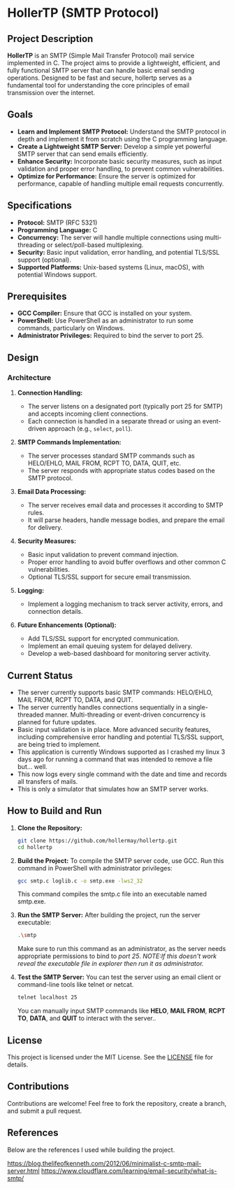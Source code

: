 # HollerTP (SMTP Protocol)

## Project Description

**HollerTP** is an SMTP (Simple Mail Transfer Protocol) mail service implemented in C. The project aims to provide a lightweight, efficient, and fully functional SMTP server that can handle basic email sending operations. Designed to be fast and secure, hollertp serves as a fundamental tool for understanding the core principles of email transmission over the internet.

## Goals

- **Learn and Implement SMTP Protocol:** Understand the SMTP protocol in depth and implement it from scratch using the C programming language.
- **Create a Lightweight SMTP Server:** Develop a simple yet powerful SMTP server that can send emails efficiently.
- **Enhance Security:** Incorporate basic security measures, such as input validation and proper error handling, to prevent common vulnerabilities.
- **Optimize for Performance:** Ensure the server is optimized for performance, capable of handling multiple email requests concurrently.

## Specifications

- **Protocol:** SMTP (RFC 5321)
- **Programming Language:** C
- **Concurrency:** The server will handle multiple connections using multi-threading or select/poll-based multiplexing.
- **Security:** Basic input validation, error handling, and potential TLS/SSL support (optional).
- **Supported Platforms:** Unix-based systems (Linux, macOS), with potential Windows support.

## Prerequisites
- **GCC Compiler:** Ensure that GCC is installed on your system.
- **PowerShell:** Use PowerShell as an administrator to run some commands, particularly on Windows.
- **Administrator Privileges:** Required to bind the server to port 25.

## Design

### Architecture

1. **Connection Handling:**
   - The server listens on a designated port (typically port 25 for SMTP) and accepts incoming client connections.
   - Each connection is handled in a separate thread or using an event-driven approach (e.g., `select`, `poll`).

2. **SMTP Commands Implementation:**
   - The server processes standard SMTP commands such as HELO/EHLO, MAIL FROM, RCPT TO, DATA, QUIT, etc.
   - The server responds with appropriate status codes based on the SMTP protocol.

3. **Email Data Processing:**
   - The server receives email data and processes it according to SMTP rules.
   - It will parse headers, handle message bodies, and prepare the email for delivery.

4. **Security Measures:**
   - Basic input validation to prevent command injection.
   - Proper error handling to avoid buffer overflows and other common C vulnerabilities.
   - Optional TLS/SSL support for secure email transmission.

5. **Logging:**
   - Implement a logging mechanism to track server activity, errors, and connection details.

6. **Future Enhancements (Optional):**
   - Add TLS/SSL support for encrypted communication.
   - Implement an email queuing system for delayed delivery.
   - Develop a web-based dashboard for monitoring server activity.
   
## Current Status

- The server currently supports basic SMTP commands: HELO/EHLO, MAIL FROM, RCPT TO, DATA, and QUIT.
- The server currently handles connections sequentially in a single-threaded manner. Multi-threading or event-driven concurrency is planned for future updates.
- Basic input validation is in place. More advanced security features, including comprehensive error handling and potential TLS/SSL support, are being tried to implement.
- This application is currently Windows supported as I crashed my linux 3 days ago for running a command that was intended to remove a file but... well.
- This now logs every single command with the date and time and records all transfers of mails.
- This is only a simulator that simulates how an SMTP server works.



## How to Build and Run

1. **Clone the Repository:**
   ```bash
   git clone https://github.com/hollermay/hollertp.git
   cd hollertp

2. **Build the Project:**
   To compile the SMTP server code, use GCC. Run this command in PowerShell with administrator privileges:
   ```bash
   gcc smtp.c loglib.c -o smtp.exe -lws2_32
   ```
   This command compiles the smtp.c file into an executable named smtp.exe.
   
3. **Run the SMTP Server:**
   After building the project, run the server executable:
   ``` bash
   .\smtp
   ```
   Make sure to run this command as an administrator, as the server needs appropriate permissions to bind to *port 25*.
   *NOTE:If this doesn't work reveal the executable file in explorer then run it as administrator.*
   

5. **Test the SMTP Server:**
   You can test the server using an email client or command-line tools like telnet or netcat.
   ``` bash
   telnet localhost 25
   ```
   You can manually input SMTP commands like **HELO**, **MAIL FROM**, **RCPT TO**, **DATA**, and **QUIT** to interact with the server..

     

## License

This project is licensed under the MIT License. See the [LICENSE](./LICENSE) file for details.

## Contributions

Contributions are welcome! Feel free to fork the repository, create a branch, and submit a pull request.

## References
Below are the references I used while building the project.

https://blog.thelifeofkenneth.com/2012/06/minimalist-c-smtp-mail-server.html
https://www.cloudflare.com/learning/email-security/what-is-smtp/

